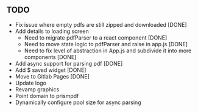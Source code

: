 ## TODO

- Fix issue where empty pdfs are still zipped and downloaded [DONE]
- Add details to loading screen
  - Need to migrate pdfParser to a react component [DONE]
  - Need to move state logic to pdfParser and raise in app.js [DONE]
  - Need to fix level of abstraction in App.js and subdivide it into more components [DONE]
- Add async support for parsing pdf [DONE]
- Add \$ saved widget [DONE]
- Move to Gitlab Pages [DONE]
- Update logo
- Revamp graphics
- Point domain to prismpdf
- Dynamically configure pool size for async parsing
